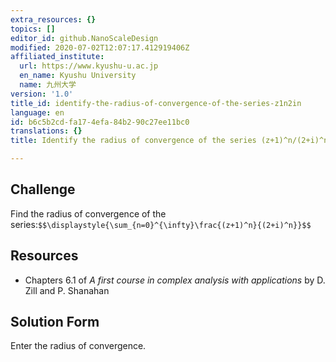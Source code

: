 ```yaml
---
extra_resources: {}
topics: []
editor_id: github.NanoScaleDesign
modified: 2020-07-02T12:07:17.412919406Z
affiliated_institute:
  url: https://www.kyushu-u.ac.jp
  en_name: Kyushu University
  name: 九州大学
version: '1.0'
title_id: identify-the-radius-of-convergence-of-the-series-z1n2in
language: en
id: b6c5b2cd-fa17-4efa-84b2-90c27ee11bc0
translations: {}
title: Identify the radius of convergence of the series (z+1)^n/(2+i)^n

---
```


## Challenge
Find the radius of convergence of the series:`$$\displaystyle{\sum_{n=0}^{\infty}\frac{(z+1)^n}{(2+i)^n}}$$`

## Resources
- Chapters 6.1 of *A first course in complex analysis with applications* by D. Zill and P. Shanahan


## Solution Form
Enter the radius of convergence.